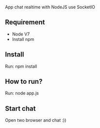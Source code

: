 App chat realtime with NodeJS use SocketIO 

## Requirement
* Node V7
* Install npm

## Install
Run: npm install

## How to run?
Run: node app.js

## Start chat
Open two browser and chat :))